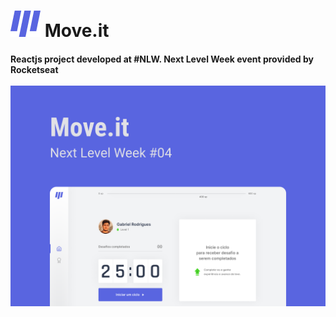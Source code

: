 <h1 style="text-align: top">
  <img alt="Move.it Logo" title="#MoveitLogo" src="./images/Logo.png" />
  Move.it
</h1>
 
<h4>
  Reactjs project developed at #NLW. Next Level Week event provided by Rocketseat
  <br>
  <br>
  <img alt="Move.it Cover" title="#MoveitCover" src="./images/Capa.png" />
</h4>

